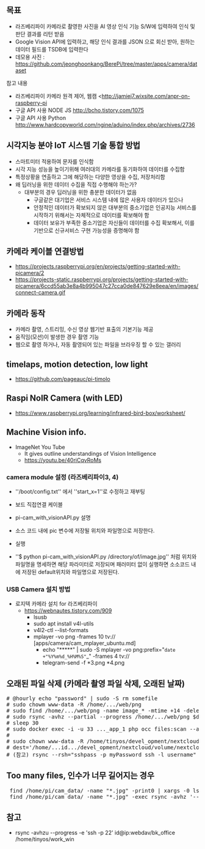 
## 목표

- 라즈베리파이 카메라로 촬영한 사진을 AI 영상 인식 기능 S/W에 입력하여 인식 및 판단 결과를 리턴 받음 
- Google Vision API에 입력하고, 해당 인식 결과를 JSON 으로 회신 받아, 원하는 데이터 필드를 TSDB에 입력한다
- 데모용 사진 : https://github.com/jeonghoonkang/BerePi/tree/master/apps/camera/dataset

참고 내용

- 라즈베리파이 카메라 원격 제어, 웹캠  <http://jamiej7.wixsite.com/anpr-on-raspberry-pi
- 구글 API 사용 NODE JS http://bcho.tistory.com/1075
- 구글 API 사용 Python http://www.hardcopyworld.com/ngine/aduino/index.php/archives/2736


## 시각지능 분야 IoT 시스템 기술 통합 방법
  - 스마트미터 적용하여 문자를 인식함
  - 시각 지능 성능을 높이기위해 여러대의 카메라를  동기화하여 데이터를 수집함
  - 특정상황을 연출하고 그에 해당하는 다양한 영상을 수집, 저장처리함
  - 왜 딥러닝을 위한 데이터 수집을 직접 수행해야 하는가?
    - 대부분의 경우 딥러닝을 위한 충분한 데이터가 없음 
      - 구글같은 대기업은 서비스 시스템 내에 많은 사용자 데이터가 있으나
      - 안정적인 데이터가 확보되지 않은 대부분의 중소기업은 인공지능 서비스를 시작하기 위해서는 자체적으로 데이터를 확보해야 함
      - 데이터 보유가 부족한 중소기업은 자신들이 데이터를 수집 확보해서, 이를 기반으로 신규서비스 구현 가능성을 증명해야 함

## 카메라 케이블 연결방법
  - https://projects.raspberrypi.org/en/projects/getting-started-with-picamera/2
  - https://projects-static.raspberrypi.org/projects/getting-started-with-picamera/6ccd55ab3e8a4b995047c27cca0de847629e8eea/en/images/connect-camera.gif

## 카메라 동작  
- 카메라 촬영, 스트리밍, 수신 영상 웹기반 표출의 기본기능 제공
- 움직임(모션)이 발생한 경우 촬영 기능 
- 웹으로 촬영 하거나, 자동 촬영되어 있는 파일을 브라우징 할 수 있는 갤러리

## timelaps, motion detection, low light
  - https://github.com/pageauc/pi-timolo

## Raspi NoIR Camera (with LED)
  - https://www.raspberrypi.org/learning/infrared-bird-box/worksheet/

## Machine Vision info.
  - ImageNet You Tube
    - It gives outline understandings of Vision Intelligence
    - https://youtu.be/40riCqvRoMs


### camera module 설정 (라즈베리파이3, 4)
- ''/boot/config.txt'' 에서 ''start_x=1''로 수정하고 재부팅
- 보드 직접연결 케이블  

- pi-cam_with_visionAPI.py 설명
- 소스 코드 내에 pic 변수에 저장될 위치와 파일명으로 저장한다.
- 실행
- ''$ python pi-cam_with_visionAPI.py /directory/of/image.jpg'' 처럼 위치와 파일명을 명세하면 해당 파라미터로 저장되며 패러미터 없이 실행하면 소소코드 내에 저장된 default위치와 파일명으로 저장된다.


### USB Camera 설치 방법
- 로지텍 카메라 설치 for 라즈베리파이
  - https://webnautes.tistory.com/909
    - lsusb
    - sudo apt install v4l-utils
    - v4l2-ctl --list-formats
    - mplayer -vo png -frames 10 tv://  [apps/camera/cam_mplayer_ubuntu.md]
      - echo "*****" | sudo -S mplayer -vo png:prefix="`date +"%Y%m%d_%H%M%S"`_" -frames 4 tv://
      - telegram-send -f *3.png *4.png 
  

## 오래된 파일 삭제 (카메라 촬영 파일 삭제, 오래된 날짜)
<pre>
# @hourly echo "password" | sudo -S rm somefile
# sudo chowm www-data -R /home/.../web/png
# sudo find /home/.../web/png -name image_* -mtime +14 -delete
# sudo rsync -avhz --partial --progress /home/.../web/png $dest
# sleep 30
# sudo docker exec -i -u 33 ..._app_1 php occ files:scan --all
#
# sudo chown www-data -R /home/tinyos/devel_opment/nextcloud/volume/nextcloud_volume/data/tinyos/files/Photos/office
# dest='/home/...id.../devel_opment/nextcloud/volume/nextcloud_volume/data/...id.../files/Photos'
# (참고) rsync --rsh="sshpass -p myPassword ssh -l username" server.example.com:/var/www/html/ /backup/
</pre>

## Too many files, 인수가 너무 길어지는 경우
<pre> find /home/pi/cam_data/ -name "*.jpg" -print0 | xargs -0 ls
 find /home/pi/cam_data/ -name "*.jpg" -exec rsync -avhz '--rsh=ssh -p22' {} tos@s.iptime.org:webdav/gw/cam/motion \;  
</pre>


## 참고
- rsync -avhzu --progress -e 'ssh -p 22' id@ip:webdav/bk_office /home/tinyos/work_win



